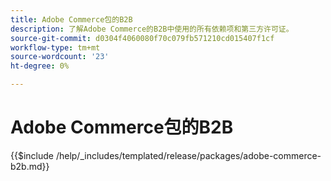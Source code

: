 ```yaml
---
title: Adobe Commerce包的B2B
description: 了解Adobe Commerce的B2B中使用的所有依赖项和第三方许可证。
source-git-commit: d0304f4060080f70c079fb571210cd015407f1cf
workflow-type: tm+mt
source-wordcount: '23'
ht-degree: 0%

---
```


# Adobe Commerce包的B2B

{{$include /help/_includes/templated/release/packages/adobe-commerce-b2b.md}}
